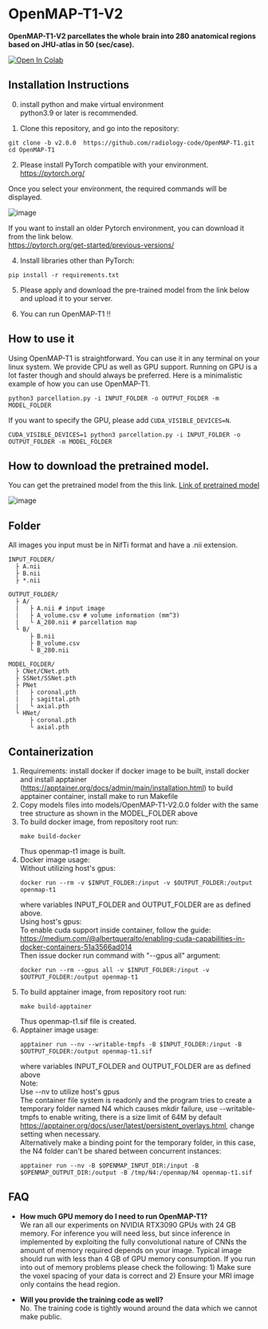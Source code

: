 # OpenMAP-T1-V2
**OpenMAP-T1-V2 parcellates the whole brain into 280 anatomical regions based on JHU-atlas in 50 (sec/case).**

[![Open In Colab](https://colab.research.google.com/assets/colab-badge.svg)](https://colab.research.google.com/drive/1fmfkxxZjChExnl5cHITYkNYgTu3MZ7Ql#scrollTo=xwZxyL5ewVNF)

## Installation Instructions
0. install python and make virtual environment<br>
python3.9 or later is recommended.

1. Clone this repository, and go into the repository:
```
git clone -b v2.0.0  https://github.com/radiology-code/OpenMAP-T1.git
cd OpenMAP-T1
```
2. Please install PyTorch compatible with your environment.<br>
https://pytorch.org/

Once you select your environment, the required commands will be displayed.

![image](media/PyTorch.png)

If you want to install an older Pytorch environment, you can download it from the link below.<br>
https://pytorch.org/get-started/previous-versions/

4.  Install libraries other than PyTorch:
```
pip install -r requirements.txt
```
5. Please apply and download the pre-trained model from the link below and upload it to your server.

6. You can run OpenMAP-T1 !!

## How to use it
Using OpenMAP-T1 is straightforward. You can use it in any terminal on your linux system. We provide CPU as well as GPU support. Running on GPU is a lot faster though and should always be preferred. Here is a minimalistic example of how you can use OpenMAP-T1.
```
python3 parcellation.py -i INPUT_FOLDER -o OUTPUT_FOLDER -m MODEL_FOLDER
```
If you want to specify the GPU, please add ```CUDA_VISIBLE_DEVICES=N```.
```
CUDA_VISIBLE_DEVICES=1 python3 parcellation.py -i INPUT_FOLDER -o OUTPUT_FOLDER -m MODEL_FOLDER
```

## How to download the pretrained model.
You can get the pretrained model from the this link.
[Link of pretrained model](https://forms.office.com/Pages/ResponsePage.aspx?id=OPSkn-axO0eAP4b4rt8N7Iz6VabmlEBIhG4j3FiMk75UQUxBMkVPTzlIQTQ1UEZJSFY1NURDNzRERC4u)

![image](media/Download_pretrained.png)

## Folder
All images you input must be in NifTi format and have a .nii extension.
```
INPUT_FOLDER/
  ├ A.nii
  ├ B.nii
  ├ *.nii

OUTPUT_FOLDER/
  ├ A/
  |   ├ A.nii # input image
  |   ├ A_volume.csv # volume information (mm^3)
  |   └ A_280.nii # parcellation map
  └ B/
      ├ B.nii
      ├ B_volume.csv
      └ B_280.nii

MODEL_FOLDER/
  ├ CNet/CNet.pth
  ├ SSNet/SSNet.pth
  ├ PNet
  |   ├ coronal.pth
  |   ├ sagittal.pth
  |   └ axial.pth
  └ HNet/
      ├ coronal.pth
      └ axial.pth
```
## Containerization
1. Requirements: install docker if docker image to be built, install docker and install apptainer (https://apptainer.org/docs/admin/main/installation.html) to build apptainer container, install make to run Makefile
2. Copy models files into models/OpenMAP-T1-V2.0.0 folder with the same tree structure as shown in the MODEL_FOLDER above
3. To build docker image, from repository root run:
   ```
   make build-docker
   ```
   Thus openmap-t1 image is built.
5. Docker image usage:<br>
   Without utilizing host's gpus:
   ```
   docker run --rm -v $INPUT_FOLDER:/input -v $OUTPUT_FOLDER:/output openmap-t1
   ```
   where variables INPUT_FOLDER and OUTPUT_FOLDER are as defined above.   
   Using host's gpus:<br>
   To enable cuda support inside container, follow the guide: https://medium.com/@albertqueralto/enabling-cuda-capabilities-in-docker-containers-51a3566ad014<br>
   Then issue docker run command with "--gpus all" argument:
   ```
   docker run --rm --gpus all -v $INPUT_FOLDER:/input -v $OUTPUT_FOLDER:/output openmap-t1
   ```   
7. To build apptainer image, from repository root run:
   ```
   make build-apptainer
   ```
   Thus openmap-t1.sif file is created.
8. Apptainer image usage:
   ```
   apptainer run --nv --writable-tmpfs -B $INPUT_FOLDER:/input -B $OUTPUT_FOLDER:/output openmap-t1.sif
   ```
   where variables INPUT_FOLDER and OUTPUT_FOLDER are as defined above<br>
   Note:<br>
   Use --nv to utilize host's gpus<br>
   The container file system is readonly and the program tries to create a temporary folder named N4 which causes mkdir failure, use --writable-tmpfs to enable writing, there is a size limit of 64M by default https://apptainer.org/docs/user/latest/persistent_overlays.html, change setting when necessary.<br>
   Alternatively make a binding point for the temporary folder, in this case, the N4 folder can't be shared between concurrent instances:
   ```
   apptainer run --nv -B $OPENMAP_INPUT_DIR:/input -B $OPENMAP_OUTPUT_DIR:/output -B /tmp/N4:/openmap/N4 openmap-t1.sif
   ```
## FAQ
* **How much GPU memory do I need to run OpenMAP-T1?** <br>
We ran all our experiments on NVIDIA RTX3090 GPUs with 24 GB memory. For inference you will need less, but since inference in implemented by exploiting the fully convolutional nature of CNNs the amount of memory required depends on your image. Typical image should run with less than 4 GB of GPU memory consumption. If you run into out of memory problems please check the following: 1) Make sure the voxel spacing of your data is correct and 2) Ensure your MRI image only contains the head region.

* **Will you provide the training code as well?** <br>
No. The training code is tightly wound around the data which we cannot make public.
